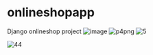 # onlineshopapp
Django onlineshop project
![image](https://user-images.githubusercontent.com/91489846/145450435-8367365c-d694-4afe-ac36-a3e4bb1a823f.png)
![p4png](https://user-images.githubusercontent.com/91489846/145450835-027a89cb-e640-4828-aeb7-59b9f2578281.png)
![5](https://user-images.githubusercontent.com/91489846/145451368-cc188f70-e460-4dc8-93cf-321e4ec5e644.png)

![44](https://user-images.githubusercontent.com/91489846/145451527-e0f5735f-0b87-4b19-a53b-0af1b77948da.png)


